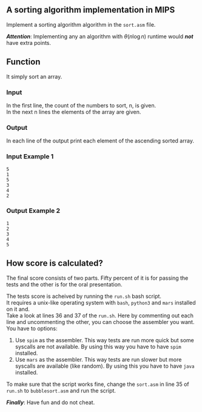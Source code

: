 ## A sorting algorithm implementation in MIPS

Implement a sorting algorithm algorithm in the `sort.asm` file.  

***Attention***: Implementing any an algorithm with $\theta(n \log n)$ runtime would ***not*** have extra points.  

## Function

It simply sort an array.


### Input

In the first line, the count of the numbers to sort, n, is given.   
In the next n lines the elements of the array are given.


### Output

In each line of the output print each element of the ascending sorted array.

### Input Example 1

```
5
1
5
3
4
2
```

### Output Example 2

```
1
2
3
4
5
```


## How score is calculated?

The final score consists of two parts. Fifty percent of it is for passing the tests and the other is for the oral presentation.  

The tests score is acheived by running the `run.sh` bash script.  
It requires a unix-like operating system with `bash`, `python3` and `mars` installed on it and.  
Take a look at lines 36 and 37 of the `run.sh`. Here by commenting out each line and uncommenting the other, you can choose the assembler you want. You have to options:  
1. Use `spim` as the assembler. This way tests are run more quick but some syscalls are not available. By using this way you have to have `spim` installed.
2. Use `mars` as the assembler. This way tests are run slower but more syscalls are available (like random). By using this you have to have `java` installed.

To make sure that the script works fine, change the `sort.asm` in line 35 of `run.sh` to `bubblesort.asm` and run the script.

***Finally***: Have fun and do not cheat.
